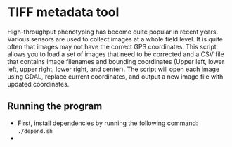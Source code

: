 # TIFF metadata tool 
High-throughput phenotyping has become quite popular in recent years. Various sensors are used to collect images at a whole field level. It is quite often that images may not have the correct GPS coordinates. This script allows you to load a set of images that need to be corrected and a CSV file that contains image filenames and bounding coordinates (Upper left, lower left, upper right, lower right, and center). The script will open each image using GDAL, replace current coordinates, and output a new image file with updated coordinates. 

## Running the program 
* First, install dependencies by running the following command: `./depend.sh`
* 
